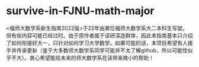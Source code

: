 # survive-in-FJNU-math-major

&lt;福师大数学系新生指南2022版&gt;于22年由某位福师大数学系大二本科生写就，但有些内容可能已经过时。由于原作者属于读研深造群体，因此本指南基本只介绍了如何衔接好大一，只针对如何学习大学数学。如果可能的话，本项目希望有人接手并传承更新（鉴于大多数师大数学系同学可能并不太了解github，所以可能性似乎不大）。衷心希望能给未来的师大数学系在读带来微小的帮助！
